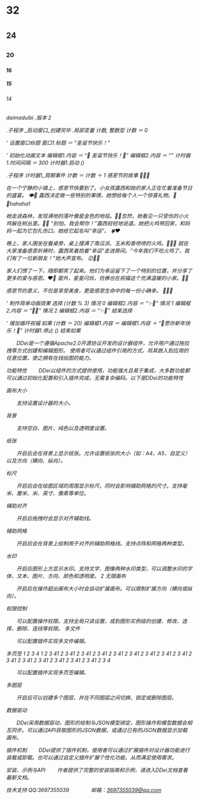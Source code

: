 <h1>32<h1>
    <h2>24<h2>
        <h3>20<h3>
            <h4>16<h4>
                <h5>15<h5>
                    <h6>14<h6>
daimaduibi
.版本 2

.子程序 _启动窗口_创建完毕
.局部变量 计数, 整数型
计数 ＝ 0

' 设置窗口标题
窗口1.标题 ＝ “圣诞节快乐！”

' 初始化动画文本
编辑框1.内容 ＝ “🎄 圣诞节快乐！🎁”
编辑框2.内容 ＝ “”
计时器1.时间间隔 ＝ 300
计时器1.启动 ()

.子程序 计时器1_周期事件
计数 ＝ 计数 ＋ 1
感恩节的故事 🌽🦃🍂

在一个宁静的小镇上，感恩节快要到了。小女孩露西和她的家人正在忙着准备节日的盛宴。 🍽️🎉
露西决定做一些特别的事情，她想给每个人一个惊喜礼物。🎁✨hahaha1

她走进森林，发现满地的落叶像是金色的地毯。🍁🍂忽然，她看见一只受伤的小火鸡躲在树丛里。🦃💔
“别怕，我会帮你！”露西轻轻地说道。她把火鸡带回家，和妈妈一起为它包扎伤口。她给它起名叫“幸运”。 🍀❤️

晚上，家人围坐在餐桌旁，桌上摆满了南瓜派、玉米和香喷喷的火鸡。🎃🌽🍗
就在大家准备感恩祈祷时，露西笑着抱着“幸运”走进房间。“今年我们不吃火鸡了，我们有了一位新朋友！”她大声宣布。 😊🦃🎉

家人们愣了一下，随即都笑了起来。他们为幸运留下了一个特别的位置，并分享了更多的爱与感恩。❤️🙏
窗外，星星闪烁，仿佛也在祝福这个充满温暖的小家。🌟🏡

感恩节的意义，不仅是享受美食，更是感恩生命中的每一份小确幸。 🌟🍂✨


' 制作简单动画效果
选择 (计数 % 3)
    情况 0
        编辑框2.内容 ＝ “✨🎄”
    情况 1
        编辑框2.内容 ＝ “🎁✨”
    情况 2
        编辑框2.内容 ＝ “✨🎅”
结束选择

' 增加循环祝福
如果 (计数 ＝ 20)
    编辑框1.内容 ＝ 编辑框1.内容 ＋ “🎉愿你新年快乐！🎊”
    计时器1.停止 ()
结束如果

  DDei是一个遵循Apache2.0开源协议开发的设计器组件，允许用户通过拖拉拽等方式创建和编辑图形。 使用者可以通过组件引用的方式，将其嵌入到应用的任意位置，使之拥有在线绘图的能力。

功能特性
  DDei以组件的方式提供使用，功能强大且易于集成，大多数功能都可以通过初始化配置和引入插件完成，无需复杂编码。以下是DDei的功能特性

画布大小

  支持设置设计器的大小。

背景

  支持空白、图片、纯色以及透明度设置。

纸张

  开启后会在背景上显示纸张。允许设置纸张的大小（如：A4、A5、自定义）以及方向（横向、纵向）。

标尺

  开启后会在绘图区域的周围显示标尺，同时会影响辅助网格的尺寸。支持毫米、厘米、米、英寸、像素等单位。

辅助对齐

  开启后拖拽时会显示对齐辅助线。

辅助网格

  开启后会在背景上绘制用于对齐的辅助网格线。支持点阵和网格两种类型。

水印

  开启后图形上方显示水印。支持文字、图像两种水印类型，可以调整水印的字体、文本、图片、方向、颜色和透明度。
2
无限画布

  开启后在操作超出画布大小时会自动扩展画布。可以限制扩展方向（横向或纵向）。

权限控制

  可以配置操作权限。支持全局只读设置，或到图形实例级的创建、修改、选择、删除、连线等权限。 多文件

  可以配置插件实现多文件编辑。

多页签
1
2
3
4
1
2
3
41
2
3
41
2
3
41
2
3
41
2
3
41
2
3
41
2
3
41
2
3
41
2
3
41
2
3
41
2
3
41
2
3
41
2
3
41
2
3
41
2
3
41
2
3
4

  可以配置插件实现多页签编辑。

多图层

  开启后可以创建多个图层，并在不同图层之间切换、锁定或删除图层。

数据驱动

  DDei采用数据驱动，图形的绘制与JSON模型绑定，图形操作和模型数据会相互同步。可以通过API获取图形的JSON数据，或通过已有的JSON数据显示加载画布。

插件机制   DDei提供了插件机制，使用者可以通过扩展插件对设计器功能进行装载或卸载。也可以通过自定义插件扩展个性化功能，从而满足使用需求。

安装、示例与API
  作者提供了完整的安装指南和示例，请进入DDei文档查看最新文档。

技术支持
QQ:3697355039     邮箱：3697355039@qq.com
